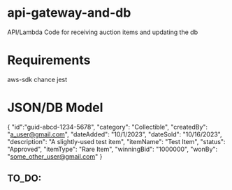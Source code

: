 # api-gateway-and-db
API/Lambda Code for receiving auction items and updating the db

# Requirements
aws-sdk chance jest



# JSON/DB Model
{
  "id":"guid-abcd-1234-5678",
  "category": "Collectible",
  "createdBy": "a_user@gmail.com",
  "dateAdded": "10/1/2023",
  "dateSold": "10/16/2023",
  "description": "A slightly-used test item",
  "itemName": "Test Item",
  "status": "Approved",
  "itemType": "Rare Item",
  "winningBid": "1000000",
  "wonBy": "some_other_user@gmail.com"
}

## TO_DO:

